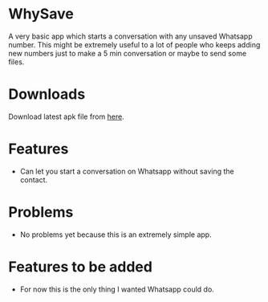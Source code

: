 # WhySave
A very basic app which starts a conversation with any unsaved Whatsapp number.
This might be extremely useful to a lot of people who keeps adding new numbers just to make a 5 min conversation or maybe to send some files. 

# Downloads
Download latest apk file from [here](https://github.com/supersu-man/WhySave/releases/download/v1.0/WhySave-v1.0.apk).

# Features
- Can let you start a conversation on Whatsapp without saving the contact.

# Problems
- No problems yet because this is an extremely simple app.

# Features to be added
- For now this is the only thing I wanted Whatsapp could do.
